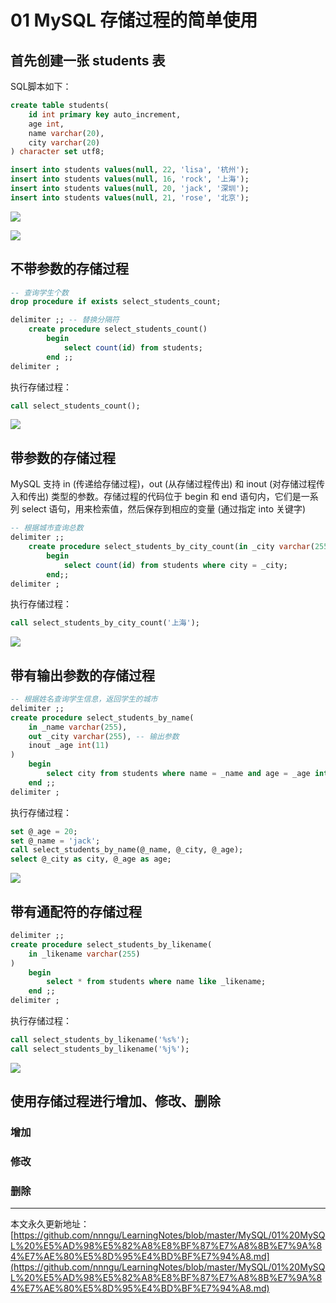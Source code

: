 # 01 MySQL 存储过程的简单使用

## 首先创建一张 students 表

SQL脚本如下：

```sql
create table students(
    id int primary key auto_increment,
    age int,
    name varchar(20),
    city varchar(20)
) character set utf8;

insert into students values(null, 22, 'lisa', '杭州');
insert into students values(null, 16, 'rock', '上海');
insert into students values(null, 20, 'jack', '深圳');
insert into students values(null, 21, 'rose', '北京');
```

![][1]

![][2]

## 不带参数的存储过程

```sql
-- 查询学生个数
drop procedure if exists select_students_count;

delimiter ;; -- 替换分隔符
	create procedure select_students_count() 
		begin 
			select count(id) from students; 
		end ;;
delimiter ;
```

执行存储过程：

```sql
call select_students_count();
```

![][3]

## 带参数的存储过程

MySQL 支持 in (传递给存储过程)，out (从存储过程传出) 和 inout (对存储过程传入和传出) 类型的参数。存储过程的代码位于 begin 和 end 语句内，它们是一系列 select 语句，用来检索值，然后保存到相应的变量 (通过指定 into 关键字)

```sql
-- 根据城市查询总数
delimiter ;;
	create procedure select_students_by_city_count(in _city varchar(255))
		begin
			select count(id) from students where city = _city;
		end;;
delimiter ;
```

执行存储过程：

```sql
call select_students_by_city_count('上海');
```

![][4]

## 带有输出参数的存储过程

```sql
-- 根据姓名查询学生信息，返回学生的城市
delimiter ;;
create procedure select_students_by_name(
    in _name varchar(255),
    out _city varchar(255), -- 输出参数
    inout _age int(11)
)
    begin 
    	select city from students where name = _name and age = _age into _city;
    end ;;
delimiter ;
```

执行存储过程：

```sql
set @_age = 20;
set @_name = 'jack';
call select_students_by_name(@_name, @_city, @_age);
select @_city as city, @_age as age;
```

![][5]

## 带有通配符的存储过程

```sql
delimiter ;;
create procedure select_students_by_likename(
    in _likename varchar(255)
)
    begin
    	select * from students where name like _likename;
    end ;;
delimiter ;
```

执行存储过程：

```sql
call select_students_by_likename('%s%');
call select_students_by_likename('%j%');
```

![][6]

## 使用存储过程进行增加、修改、删除

### 增加




### 修改




### 删除



















---

本文永久更新地址：[https://github.com/nnngu/LearningNotes/blob/master/MySQL/01%20MySQL%20%E5%AD%98%E5%82%A8%E8%BF%87%E7%A8%8B%E7%9A%84%E7%AE%80%E5%8D%95%E4%BD%BF%E7%94%A8.md](https://github.com/nnngu/LearningNotes/blob/master/MySQL/01%20MySQL%20%E5%AD%98%E5%82%A8%E8%BF%87%E7%A8%8B%E7%9A%84%E7%AE%80%E5%8D%95%E4%BD%BF%E7%94%A8.md)


  [1]: https://www.github.com/nnngu/FigureBed/raw/master/2018/2/23/1519381595914.jpg
  [2]: https://www.github.com/nnngu/FigureBed/raw/master/2018/2/23/1519381659110.jpg
  [3]: https://www.github.com/nnngu/FigureBed/raw/master/2018/2/23/1519382375498.jpg
  [4]: https://www.github.com/nnngu/FigureBed/raw/master/2018/2/23/1519382991880.jpg
  [5]: https://www.github.com/nnngu/FigureBed/raw/master/2018/2/23/1519384184008.jpg
  [6]: https://www.github.com/nnngu/FigureBed/raw/master/2018/2/23/1519385002267.jpg